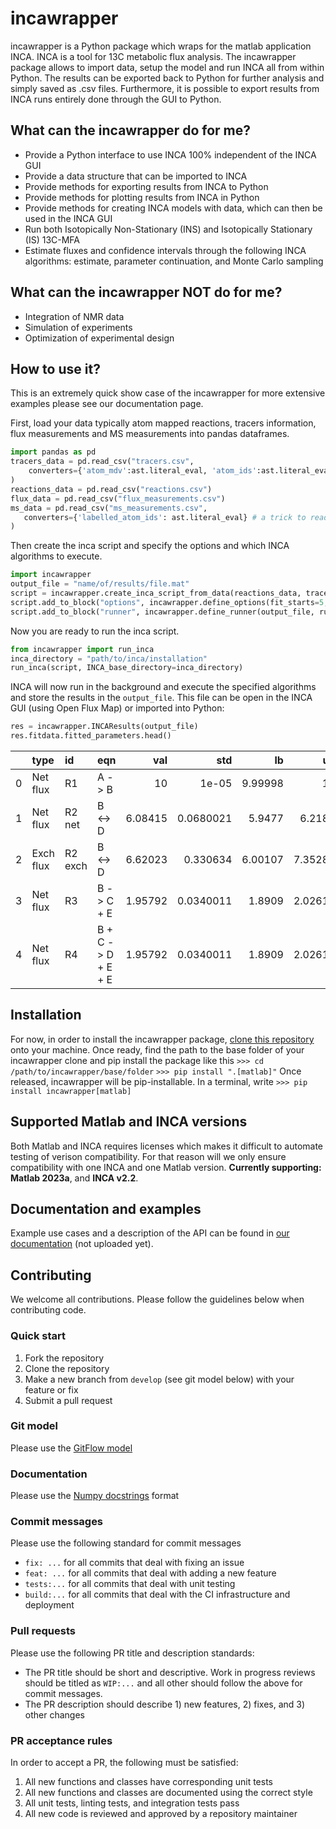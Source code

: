 # incawrapper
incawrapper is a Python package which wraps for the matlab application INCA. INCA is a tool for
13C metabolic flux analysis. The incawrapper package allows to import data,
setup the model and run INCA all from within Python. The results can be exported
back to Python for further analysis and simply saved as .csv files. Furthermore, it is possible to 
export results from INCA runs entirely done through the GUI to Python. 

## What can the incawrapper do for me?
- Provide a Python interface to use INCA 100% independent of the INCA GUI
- Provide a data structure that can be imported to INCA
- Provide methods for exporting results from INCA to Python
- Provide methods for plotting results from INCA in Python
- Provide methods for creating INCA models with data, which can then be used in the INCA GUI
- Run both Isotopically Non-Stationary (INS) and Isotopically Stationary (IS) 13C-MFA
- Estimate fluxes and confidence intervals through the following INCA algorithms: estimate, parameter continuation, and Monte Carlo sampling

## What can the incawrapper NOT do for me?
- Integration of NMR data
- Simulation of experiments 
- Optimization of experimental design

## How to use it?
This is an extremely quick show case of the incawrapper for more extensive examples please see our documentation page. 

First, load your data typically atom mapped reactions, tracers information, flux measurements and MS measurements into pandas dataframes.
```python
import pandas as pd
tracers_data = pd.read_csv("tracers.csv", 
    converters={'atom_mdv':ast.literal_eval, 'atom_ids':ast.literal_eval} # a trick to read lists from csv
)
reactions_data = pd.read_csv("reactions.csv")
flux_data = pd.read_csv("flux_measurements.csv")
ms_data = pd.read_csv("ms_measurements.csv", 
   converters={'labelled_atom_ids': ast.literal_eval} # a trick to read lists from csv
)
```
Then create the inca script and specify the options and which INCA algorithms to execute.
```python
import incawrapper
output_file = "name/of/results/file.mat"
script = incawrapper.create_inca_script_from_data(reactions_data, tracers_data, flux_data, ms_data, experiment_ids=["exp1"])
script.add_to_block("options", incawrapper.define_options(fit_starts=5,sim_na=False))
script.add_to_block("runner", incawrapper.define_runner(output_file, run_estimate=True, run_simulation=True, run_continuation=True))
```
Now you are ready to run the inca script.
```python
from incawrapper import run_inca
inca_directory = "path/to/inca/installation"
run_inca(script, INCA_base_directory=inca_directory)
```
INCA will now run in the background and execute the specified algorithms and store the results in the `output_file`. This file can be open in the INCA GUI (using Open Flux Map) or imported into Python:
```python
res = incawrapper.INCAResults(output_file)
res.fitdata.fitted_parameters.head()
```
|    | type      | id      | eqn                |      val |       std |      lb |       ub |   free |...|
|---:|:----------|:--------|:-------------------|---------:|----------:|--------:|---------:|-------:|--:|
|  0 | Net flux  | R1      | A -> B             | 10       | 1e-05     | 9.99998 | 10       |      0 |...|
|  1 | Net flux  | R2 net  | B <-> D            |  6.08415 | 0.0680021 | 5.9477  |  6.2182  |      1 |...|
|  2 | Exch flux | R2 exch | B <-> D            |  6.62023 | 0.330634  | 6.00107 |  7.35286 |      1 |...|
|  3 | Net flux  | R3      | B -> C + E         |  1.95792 | 0.0340011 | 1.8909  |  2.02615 |      1 |...|
|  4 | Net flux  | R4      | B + C -> D + E + E |  1.95792 | 0.0340011 | 1.8909  |  2.02615 |      0 |...|


## Installation
For now, in order to install the incawrapper package, [clone this repository](https://docs.github.com/en/github/creating-cloning-and-archiving-repositories/cloning-a-repository-from-github/cloning-a-repository) onto your machine. Once ready, find the path to the base folder of your incawrapper clone and pip install the package like this
`>>> cd /path/to/incawrapper/base/folder`
`>>> pip install ".[matlab]"`
Once released, incawrapper will be pip-installable. In a terminal, write
`>>> pip install incawrapper[matlab]`


## Supported Matlab and INCA versions
Both Matlab and INCA requires licenses which makes it difficult to automate testing of verison compatibility. For that reason will we only ensure compatibility with one INCA and one Matlab version. **Currently supporting:** **Matlab 2023a**, and **INCA v2.2**.


## Documentation and examples
Example use cases and a description of the API can be found in [our documentation](https://incawrapper.readthedocs.io/en/latest/index.html) (not uploaded yet).

## Contributing
We welcome all contributions.  Please follow the guidelines below when contributing code.

### Quick start
1. Fork the repository
2. Clone the repository
3. Make a new branch from `develop` (see git model below) with your feature or fix
4. Submit a pull request

### Git model
Please use the [GitFlow model](https://datasift.github.io/gitflow/IntroducingGitFlow.html#:~:text=GitFlow%20is%20a%20branching%20model,and%20scaling%20the%20development%20team)

### Documentation
Please use the [Numpy docstrings](https://numpydoc.readthedocs.io/en/latest/format.html) format

### Commit messages
Please use the following standard for commit messages
- `fix: ...` for all commits that deal with fixing an issue
- `feat: ...` for all commits that deal with adding a new feature
- `tests:...` for all commits that deal with unit testing
- `build:...` for all commits that deal with the CI infrastructure and deployment

### Pull requests
Please use the following PR title and description standards:
- The PR title should be short and descriptive.  Work in progress reviews should be titled as `WIP:...` and all other should follow the above for commit messages.
- The PR description should describe 1) new features, 2) fixes, and 3) other changes

### PR acceptance rules
In order to accept a PR, the following must be satisfied:
1. All new functions and classes have corresponding unit tests
2. All new functions and classes are documented using the correct style
3. All unit tests, linting tests, and integration tests pass
4. All new code is reviewed and approved by a repository maintainer

